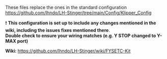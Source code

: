 These files replace the ones in the standard configuration
https://github.com/lhndo/LH-Stinger/tree/main/Config/Klipper_Config


:exclamation: **This configuration is set up to include any changes mentioned in the wiki, including the issues fixes mentioned there**.  
**Double check to ensure your wiring matches (e.g. Y STOP changed to Y-MAX port)**

**Wiki:**
https://github.com/lhndo/LH-Stinger/wiki/FYSETC-Kit